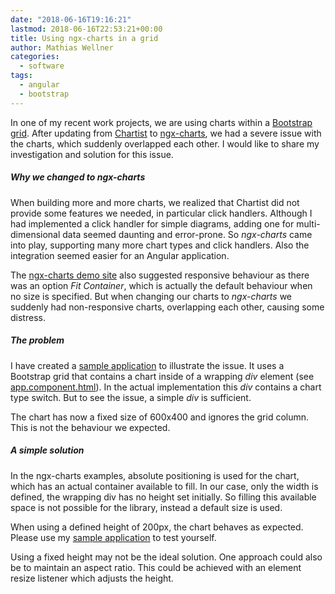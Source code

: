 ```yaml
---
date: "2018-06-16T19:16:21"
lastmod: 2018-06-16T22:53:21+00:00
title: Using ngx-charts in a grid
author: Mathias Wellner
categories:
  - software
tags:
  - angular
  - bootstrap
---
```

In one of my recent work projects, we are using charts within a [Bootstrap grid](https://getbootstrap.com/docs/4.1/layout/grid/). After updating from [Chartist](https://gionkunz.github.io/chartist-js) to [ngx-charts](https://github.com/swimlane/ngx-charts), we had a severe issue with the charts, which suddenly overlapped each other. I would like to share my investigation and solution for this issue.

<!--more-->

##### Why we changed to ngx-charts

When building more and more charts, we realized that Chartist did not provide some features we needed, in particular click handlers. Although I had implemented a click handler for simple diagrams, adding one for multi-dimensional data seemed daunting and error-prone. So _ngx-charts_ came into play, supporting many more chart types and click handlers. Also the integration seemed easier for an Angular application. 

The [ngx-charts demo site](https://swimlane.github.io/ngx-charts/#/ngx-charts/bar-vertical) also suggested responsive behaviour as there was an option _Fit Container_, which is actually the default behaviour when no size is specified. But when changing our charts to _ngx-charts_ we suddenly had non-responsive charts, overlapping each other, causing some distress. 

##### The problem

I have created a [sample application](https://mwellner.de/apps/charts/) to illustrate the issue. It uses a Bootstrap grid that contains a chart inside of a wrapping _div_ element (see [app.component.html](https://github.com/mwellner/ngx-charts-in-grid/blob/master/src/app/app.component.html)). In the actual implementation this _div_ contains a chart type switch. But to see the issue, a simple _div_ is sufficient. 

The chart has now a fixed size of 600x400 and ignores the grid column. This is not the behaviour we expected.

##### A simple solution

In the ngx-charts examples, absolute positioning is used for the chart, which has an actual container available to fill. In our case, only the width is defined, the wrapping div has no height set initially. So filling this available space is not possible for the library, instead a default size is used. 

When using a defined height of 200px, the chart behaves as expected. Please use my [sample application](https://github.com/mwellner/ngx-charts-in-grid) to test yourself. 

Using a fixed height may not be the ideal solution. One approach could also be to maintain an aspect ratio. This could be achieved with an element resize listener which adjusts the height. 
